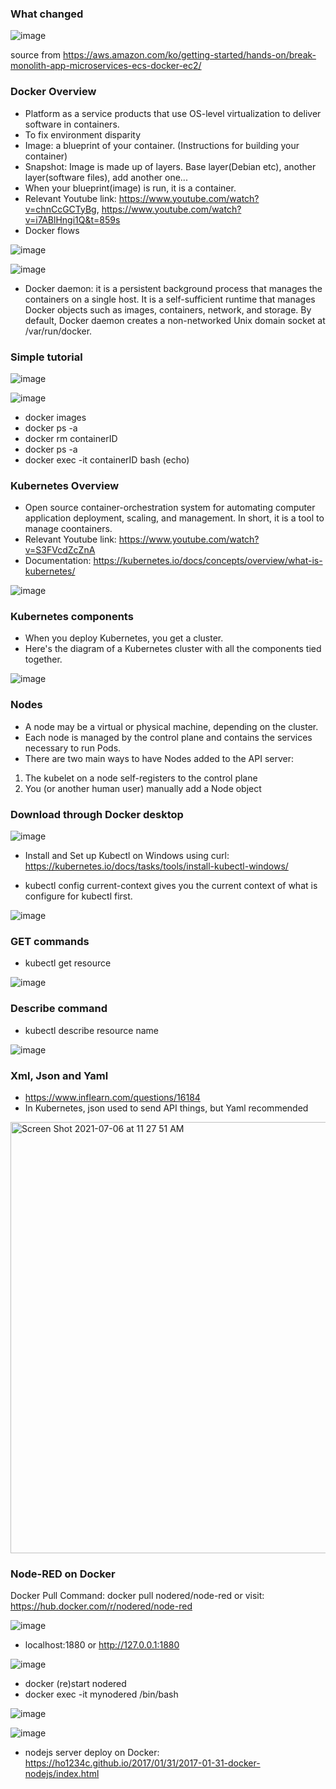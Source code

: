 ### What changed

![image](https://user-images.githubusercontent.com/56851781/124829190-4697f280-df46-11eb-9278-2aff17243b90.png)

source from https://aws.amazon.com/ko/getting-started/hands-on/break-monolith-app-microservices-ecs-docker-ec2/


### Docker Overview

* Platform as a service products that use OS-level virtualization to deliver software in containers.
* To fix environment disparity
* Image: a blueprint of your container. (Instructions for building your container)
* Snapshot: Image is made up of layers. Base layer(Debian etc), another layer(software files), add another one...
* When your blueprint(image) is run, it is a container.
* Relevant Youtube link: https://www.youtube.com/watch?v=chnCcGCTyBg, https://www.youtube.com/watch?v=i7ABlHngi1Q&t=859s
* Docker flows

![image](https://user-images.githubusercontent.com/56851781/126398634-cf4ee24e-2a36-4421-822d-c18e7e93a590.png)

![image](https://user-images.githubusercontent.com/56851781/126391893-3a69174f-52dc-4e14-923e-872af10898bd.png)

* Docker daemon: it is a persistent background process that manages the containers on a single host. It is a self-sufficient runtime that manages Docker objects such as images, containers, network, and storage. By default, Docker daemon creates a non-networked Unix domain socket at /var/run/docker.


### Simple tutorial

![image](https://user-images.githubusercontent.com/56851781/124818095-98d21700-df38-11eb-87ff-0af2aa27bb92.png)

![image](https://user-images.githubusercontent.com/56851781/124816276-4ee83180-df36-11eb-9fb8-94ed30fae2c6.png)

* docker images
* docker ps -a
* docker rm containerID
* docker ps -a
* docker exec -it containerID bash  (echo)


### Kubernetes Overview

* Open source container-orchestration system for automating computer application deployment, scaling, and management. In short, it is a tool to manage coontainers.
* Relevant Youtube link: https://www.youtube.com/watch?v=S3FVcdZcZnA
* Documentation: https://kubernetes.io/docs/concepts/overview/what-is-kubernetes/

![image](https://user-images.githubusercontent.com/56851781/124295193-90d43a80-db26-11eb-94ef-03f990c9c13e.png)

### Kubernetes components
* When you deploy Kubernetes, you get a cluster.
* Here's the diagram of a Kubernetes cluster with all the components tied together.

![image](https://user-images.githubusercontent.com/56851781/124334240-791ba700-db64-11eb-9c9c-5d58acdb2ec8.png)

### Nodes
* A node may be a virtual or physical machine, depending on the cluster.
* Each node is managed by the control plane and contains the services necessary to run Pods.
* There are two main ways to have Nodes added to the API server:
1) The kubelet on a node self-registers to the control plane
2) You (or another human user) manually add a Node object


### Download through Docker desktop
![image](https://user-images.githubusercontent.com/56851781/124333701-052ccf00-db63-11eb-93a2-7782aa19732b.png)

* Install and Set up Kubectl on Windows using curl: https://kubernetes.io/docs/tasks/tools/install-kubectl-windows/

* kubectl config current-context gives you the current context of what is configure for kubectl first.

![image](https://user-images.githubusercontent.com/56851781/124334593-8e450580-db65-11eb-96c1-655d50e1916e.png)


### GET commands
* kubectl get resource

![image](https://user-images.githubusercontent.com/56851781/124336355-b7689480-db6b-11eb-9f82-f05ea8d124fe.png)


### Describe command
* kubectl describe resource name

![image](https://user-images.githubusercontent.com/56851781/124336734-1da1e700-db6d-11eb-9732-a051304881b1.png)


### Xml, Json and Yaml
* https://www.inflearn.com/questions/16184
* In Kubernetes, json used to send API things, but Yaml recommended

<img width="690" alt="Screen Shot 2021-07-06 at 11 27 51 AM" src="https://user-images.githubusercontent.com/56851781/124627135-4bc54680-de4d-11eb-9889-f4045b26c786.png">



### Node-RED on Docker

Docker Pull Command: docker pull nodered/node-red or visit: https://hub.docker.com/r/nodered/node-red

![image](https://user-images.githubusercontent.com/56851781/124831525-595ff680-df49-11eb-8bfd-8ac4adb44a30.png)

* localhost:1880 or http://127.0.0.1:1880

![image](https://user-images.githubusercontent.com/56851781/124831688-975d1a80-df49-11eb-9149-edf509626d88.png)

* docker (re)start nodered
* docker exec -it mynodered /bin/bash

![image](https://user-images.githubusercontent.com/56851781/124832702-0edf7980-df4b-11eb-9fa8-094c2f5f5cdd.png)

![image](https://user-images.githubusercontent.com/56851781/124833540-561a3a00-df4c-11eb-8b98-4c79d3ae0645.png)

* nodejs server deploy on Docker: https://ho1234c.github.io/2017/01/31/2017-01-31-docker-nodejs/index.html



